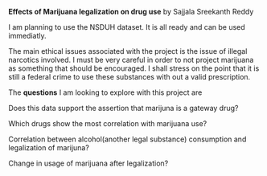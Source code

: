 
**Effects of Marijuana legalization on drug use**
by Sajjala Sreekanth Reddy

I am planning to use the NSDUH dataset. It is all ready and can be used immediatly.

The main ethical issues associated with the project is the issue of illegal narcotics involved. I must be very careful in order to not project
marijuana as something that should be encouraged. I shall stress on the point that it is still a federal crime to use these
substances with out a valid prescription. 


The **questions** I am looking to explore with this project are 

Does this data support the assertion that marijuna is a gateway drug?


Which drugs show the most correlation with marijuana use?


Correlation between alcohol(another legal substance) consumption and legalization of marijuna?


Change in usage of marijuana after legalization?


